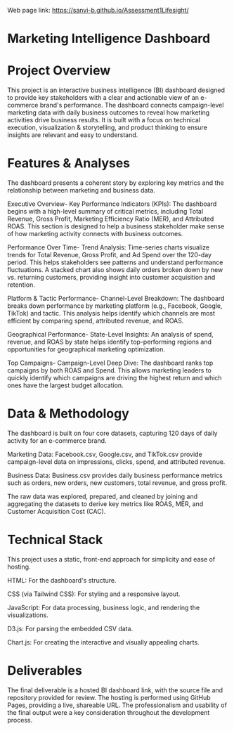 Web page link: https://sanvi-b.github.io/Assessment1Lifesight/
# Marketing Intelligence Dashboard
# Project Overview
This project is an interactive business intelligence (BI) dashboard designed to provide key stakeholders with a clear and actionable view of an e-commerce brand's performance. The dashboard connects campaign-level marketing data with daily business outcomes to reveal how marketing activities drive business results. It is built with a focus on technical execution, visualization & storytelling, and product thinking to ensure insights are relevant and easy to understand.

# Features & Analyses
The dashboard presents a coherent story by exploring key metrics and the relationship between marketing and business data.

Executive Overview-
Key Performance Indicators (KPIs): The dashboard begins with a high-level summary of critical metrics, including Total Revenue, Gross Profit, Marketing Efficiency Ratio (MER), and Attributed ROAS. This section is designed to help a business stakeholder make sense of how marketing activity connects with business outcomes.

Performance Over Time-
Trend Analysis: Time-series charts visualize trends for Total Revenue, Gross Profit, and Ad Spend over the 120-day period. This helps stakeholders see patterns and understand performance fluctuations. A stacked chart also shows daily orders broken down by new vs. returning customers, providing insight into customer acquisition and retention.

Platform & Tactic Performance-
Channel-Level Breakdown: The dashboard breaks down performance by marketing platform (e.g., Facebook, Google, TikTok) and tactic. This analysis helps identify which channels are most efficient by comparing spend, attributed revenue, and ROAS.

Geographical Performance-
State-Level Insights: An analysis of spend, revenue, and ROAS by state helps identify top-performing regions and opportunities for geographical marketing optimization.

Top Campaigns-
Campaign-Level Deep Dive: The dashboard ranks top campaigns by both ROAS and Spend. This allows marketing leaders to quickly identify which campaigns are driving the highest return and which ones have the largest budget allocation.

# Data & Methodology
The dashboard is built on four core datasets, capturing 120 days of daily activity for an e-commerce brand.

Marketing Data: Facebook.csv, Google.csv, and TikTok.csv provide campaign-level data on impressions, clicks, spend, and attributed revenue.

Business Data: Business.csv provides daily business performance metrics such as orders, new orders, new customers, total revenue, and gross profit.

The raw data was explored, prepared, and cleaned by joining and aggregating the datasets to derive key metrics like ROAS, MER, and Customer Acquisition Cost (CAC).

# Technical Stack
This project uses a static, front-end approach for simplicity and ease of hosting.

HTML: For the dashboard's structure.

CSS (via Tailwind CSS): For styling and a responsive layout.

JavaScript: For data processing, business logic, and rendering the visualizations.

D3.js: For parsing the embedded CSV data.

Chart.js: For creating the interactive and visually appealing charts.

# Deliverables
The final deliverable is a hosted BI dashboard link, with the source file and repository provided for review. The hosting is performed using GitHub Pages, providing a live, shareable URL. The professionalism and usability of the final output were a key consideration throughout the development process.
